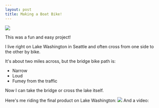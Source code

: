 ```yaml
---
layout: post
title: Making a Boat Bike!
---
```

<img src="https://lh3.googleusercontent.com/IXNcnVZExXfHzAKFuGpSHV-Az6SdDYjEpv5hNNqJun8CFc80oMYq5MP_oAsXxdz4OfSfXJaT6Bp7DcVN3SH_XiCLJby_lAoWEM_rnqkoJIjJ7jhsO6JgOBYhqcdkFnaX-R-6xQakT6CbIoCtDV-e0c04mD2c0svp419n07_rSPD_MixXYgvegJ-oduSEA9GHDjl9sa2_ElN1qggAzYypY3_kRQmUcFjVdaj6B5GC7Vy7Gat6piESOLGIeSbhAieeS9zTiPcKEI-6n5H0Un6OX2YuggD5CPXtMp4V3N1qjnHEukZheJg9S9_Ph_yEQOU9FR-j_oj0snYoRlbAvVPeEQbyGVruCkMjOsOAsdW0f9LJm2ecfSCSU2zEL_hc2cqbtx0dLd9cXg31OWGjzEC-HGVhaE0MQSXVJvcs72BjVMLBp-hT9rfWeaIwcPybUkNbXRouVNWlNpwUbtfDpyWPDuc8AISzeB-IP7HDuNK3FCtE5dV-eDrPRlB6UoqPV50vzfiTiJGVzN-yizARWjCiBDS-mtjIPmjIl0Y4bDe6azo2VhBipgasFPlONVvZhmE05S6qbvNHL6sIoZWweUCHuy96ZD1p60qFJDFa7j64VMgqeyWr69ANhA4HLqRurogwt3_972WR2zJfQVsK5YGYR52C79kjCMRCDBSQ=w1638-h921-no">

This was a fun and easy project!

I live right on Lake Washington in Seattle and often cross from one side to the other by bike.

It's about two miles across, but the bridge bike path is:
*   Narrow
*   Loud
*   Fumey from the traffic

Now I can take the bridge or cross the lake itself.

Here's me riding the final product on Lake Washington:
<img src="https://lh3.googleusercontent.com/5dpINa8b14WA_MQwkqgk2mFYles6nGFqCSJSFVuhXx3zdeW-eD95mPEBWJMr2z9EsOqwOvqh4c9Y_DmcXT4o6oVmARK_9qDwuk7hjEuST3JwcsUR5-4huweW_T20abO5B58ruaMj8Fyle8L7v4vW4Mw5-6323O-Gi8URGBTugWQgEJnpa8-oW5vBGH6wcULdgtz9M8TbsmJyoSDTD1kgQKvpUw2kibj5FdF-SNr6uX4Qw99ZkRDhqWYqUYcmZx_BGI76Qt_-QXaE3HuuSgMdFP2-HwJgQnb1a-vCp45fJUTWZ_Zpjt1JfFHK7SrexxQQPpsefsIXY5tlzJo76vnPQhWCe4l18-W-YgqyYyLvGqdY5Xw4wBbZuM9CBmb6fUHe53AfQAZSe8uQxPT2dBK78h7pIuSCtzfrH6J3xOkBKzcNSJapCM5kwOdzIO_MotWqBg2NHUSnXepELFmm1gH391fkssuUU8YuAuxbn9ybeuWcJNta4qL0v2B5CWfvHpRc_8KP9c-9rb4bQA9-50XTSo8R9KNjOUYm1WG2fcgzk0_XSnXuXuqh8sWsUXSrJzMAuxAGKDP7p7pD760M4WobhWQ1pdYHHpBzJ6xWp3UUwOB7rrfqzgKad2oHY2UCeQo0s3GqWJeBR4RMjw0TnhbXXRsF9y7cDEHBL95i=w1638-h921-no">
And a video:
